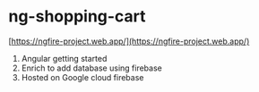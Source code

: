 # ng-shopping-cart
[https://ngfire-project.web.app/](https://ngfire-project.web.app/)

1. Angular getting started
1. Enrich to add database using firebase
1. Hosted on Google cloud firebase
